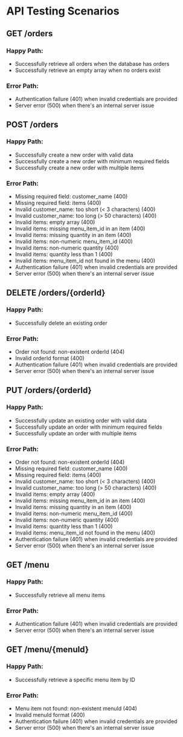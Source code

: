 # API Testing Scenarios

## GET /orders

### Happy Path:
- Successfully retrieve all orders when the database has orders
- Successfully retrieve an empty array when no orders exist

### Error Path:
- Authentication failure (401) when invalid credentials are provided
- Server error (500) when there's an internal server issue

## POST /orders

### Happy Path:
- Successfully create a new order with valid data
- Successfully create a new order with minimum required fields
- Successfully create a new order with multiple items

### Error Path:
- Missing required field: customer_name (400)
- Missing required field: items (400)
- Invalid customer_name: too short (< 3 characters) (400)
- Invalid customer_name: too long (> 50 characters) (400)
- Invalid items: empty array (400)
- Invalid items: missing menu_item_id in an item (400)
- Invalid items: missing quantity in an item (400)
- Invalid items: non-numeric menu_item_id (400)
- Invalid items: non-numeric quantity (400)
- Invalid items: quantity less than 1 (400)
- Invalid items: menu_item_id not found in the menu (400)
- Authentication failure (401) when invalid credentials are provided
- Server error (500) when there's an internal server issue

## DELETE /orders/{orderId}

### Happy Path:
- Successfully delete an existing order

### Error Path:
- Order not found: non-existent orderId (404)
- Invalid orderId format (400)
- Authentication failure (401) when invalid credentials are provided
- Server error (500) when there's an internal server issue

## PUT /orders/{orderId}

### Happy Path:
- Successfully update an existing order with valid data
- Successfully update an order with minimum required fields
- Successfully update an order with multiple items

### Error Path:
- Order not found: non-existent orderId (404)
- Missing required field: customer_name (400)
- Missing required field: items (400)
- Invalid customer_name: too short (< 3 characters) (400)
- Invalid customer_name: too long (> 50 characters) (400)
- Invalid items: empty array (400)
- Invalid items: missing menu_item_id in an item (400)
- Invalid items: missing quantity in an item (400)
- Invalid items: non-numeric menu_item_id (400)
- Invalid items: non-numeric quantity (400)
- Invalid items: quantity less than 1 (400)
- Invalid items: menu_item_id not found in the menu (400)
- Authentication failure (401) when invalid credentials are provided
- Server error (500) when there's an internal server issue

## GET /menu

### Happy Path:
- Successfully retrieve all menu items

### Error Path:
- Authentication failure (401) when invalid credentials are provided
- Server error (500) when there's an internal server issue

## GET /menu/{menuId}

### Happy Path:
- Successfully retrieve a specific menu item by ID

### Error Path:
- Menu item not found: non-existent menuId (404)
- Invalid menuId format (400)
- Authentication failure (401) when invalid credentials are provided
- Server error (500) when there's an internal server issue